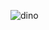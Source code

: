 ![dino](https://user-images.githubusercontent.com/105635441/170682642-fc741959-e6ff-4986-a3b1-601ecc703e9d.gif)
